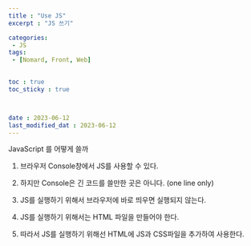 ```yaml
---
title : "Use JS"
excerpt : "JS 쓰기"

categories: 
 - JS
tags: 
 - [Nomard, Front, Web]

 
toc : true
toc_sticky : true



date : 2023-06-12
last_modified_dat : 2023-06-12
---
```

<div class='notice--info' markdown='1'>
JavaScript 를 어떻게 쓸까
</div>

1. 브라우저 Console창에서 JS를 사용할 수 있다.
2. 하지만 Console은 긴 코드를 쓸만한 곳은 아니다. (one line only)
     
1. JS를 실행하기 위해서 브라우저에 바로 띄우면 실행되지 않는다.
2. JS를 실행하기 위해서는 HTML 파일을 만들어야 한다.
3. 따라서 JS를 실행하기 위해선 HTML에 JS과 CSS파일을 추가하여 사용한다.
